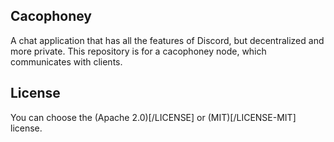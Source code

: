 ## Cacophoney
A chat application that has all the features of Discord, but decentralized and more private. This repository is for a cacophoney node, which communicates with clients.

## License
You can choose the (Apache 2.0)[/LICENSE] or (MIT)[/LICENSE-MIT] license.